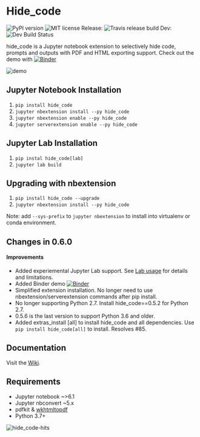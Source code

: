 # Hide_code
![PyPI version](https://badge.fury.io/py/hide_code.svg) ![MIT license](https://img.shields.io/github/license/mashape/apistatus.svg) 
Release: ![Travis release build](https://travis-ci.org/kirbs-/hide_code.svg?branch=master) Dev: ![Dev Build Status](https://travis-ci.org/kirbs-/hide_code.svg?branch=dev)

hide_code is a Jupyter notebook extension to selectively hide code, prompts and outputs with PDF and HTML exporting support. Check out the demo with [![Binder](https://mybinder.org/badge_logo.svg)](https://mybinder.org/v2/gh/kirbs-/hide_code/master?filepath=demo.ipynb)

![demo](/images/demo.gif)

## Jupyter Notebook Installation
1. `pip install hide_code`
2. `jupyter nbextension install --py hide_code`
3. `jupyter nbextension enable --py hide_code`
4. `jupyter serverextension enable --py hide_code`

## Jupyter Lab Installation
1. `pip instal hide_code[lab]`
2. `jupyter lab build`

## Upgrading with nbextension
1. `pip install hide_code --upgrade`
2. `jupyter nbextension install --py hide_code`

Note: add `--sys-prefix` to `jupyter nbextension` to install into virtualenv or conda environment.

## Changes in 0.6.0
#### Improvements
* Added experiemental Jupyter Lab support. See [Lab usage](https://github.com/kirbs-/hide_code/wiki/Lab%20Usage) for details and limitations.
* Added Binder demo [![Binder](https://mybinder.org/badge_logo.svg)](https://mybinder.org/v2/gh/kirbs-/hide_code/master?filepath=demo.ipynb)
* Simplified extension installation. No longer need to use nbextension/serverextension commands after pip install.
* No longer supporting Python 2.7. Install hide_code==0.5.2 for Python 2.7.
* 0.5.6 is the last version to support Python 3.6 and older.
* Added extras_install [all] to install hide_code and all dependencies. Use `pip install hide_code[all]` to install. Resolves #85. 




## Documentation
Visit the [Wiki](https://github.com/kirbs-/hide_code/wiki).

## Requirements
* Jupyter notebook ~>6.1
* Jupyter nbconvert ~5.x
* pdfkit & [wkhtmltopdf](http://wkhtmltopdf.org/)
* Python 3.7+

![hide_code-hits](https://caspersci.uk.to/cgi-bin/hits.cgi?q=hide_code&style=social&r=https://github.com/kirbs-/hide_code&l=https://caspersci.uk.to/images/tqdm.png&f=https://raw.githubusercontent.com/tqdm/tqdm/master/images/logo.gif)

